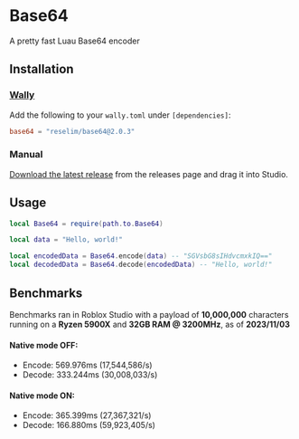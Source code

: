 # Base64

A pretty fast Luau Base64 encoder

## Installation

### [Wally](https://wally.run/)

Add the following to your `wally.toml` under `[dependencies]`:

```toml
base64 = "reselim/base64@2.0.3"
```

### Manual

[Download the latest release](https://github.com/Reselim/Base64/releases/latest) from the releases page and drag it into Studio.

## Usage

```lua
local Base64 = require(path.to.Base64)

local data = "Hello, world!"

local encodedData = Base64.encode(data) -- "SGVsbG8sIHdvcmxkIQ=="
local decodedData = Base64.decode(encodedData) -- "Hello, world!"
```

## Benchmarks

Benchmarks ran in Roblox Studio with a payload of **10,000,000** characters running on a **Ryzen 5900X** and **32GB RAM @ 3200MHz**, as of **2023/11/03**

#### Native mode OFF:
- Encode: 569.976ms (17,544,586/s)
- Decode: 333.244ms (30,008,033/s)

#### Native mode ON:
- Encode: 365.399ms (27,367,321/s)
- Decode: 166.880ms (59,923,405/s)